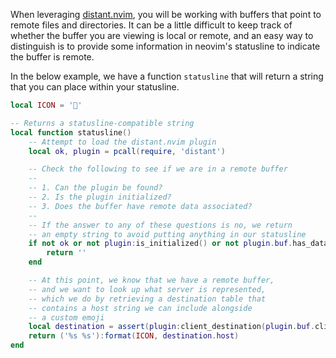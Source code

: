 When leveraging [distant.nvim](https://github.com/chipsenkbeil/distant.nvim),
you will be working with buffers that point to remote files and directories. It
can be a little difficult to keep track of whether the buffer you are viewing
is local or remote, and an easy way to distinguish is to provide some
information in neovim's statusline to indicate the buffer is remote.

In the below example, we have a function `statusline` that will return a string
that you can place within your statusline.

```lua
local ICON = '📡'

-- Returns a statusline-compatible string
local function statusline()
    -- Attempt to load the distant.nvim plugin
    local ok, plugin = pcall(require, 'distant')

    -- Check the following to see if we are in a remote buffer
    --
    -- 1. Can the plugin be found?
    -- 2. Is the plugin initialized?
    -- 3. Does the buffer have remote data associated?
    --
    -- If the answer to any of these questions is no, we return
    -- an empty string to avoid putting anything in our statusline
    if not ok or not plugin:is_initialized() or not plugin.buf.has_data() then
        return ''
    end

    -- At this point, we know that we have a remote buffer,
    -- and we want to look up what server is represented,
    -- which we do by retrieving a destination table that
    -- contains a host string we can include alongside
    -- a custom emoji
    local destination = assert(plugin:client_destination(plugin.buf.client_id()))
    return ('%s %s'):format(ICON, destination.host)
end
```
